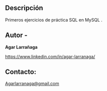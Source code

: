 ## Descripción 

Primeros ejercicios de práctica SQL en MySQL .

## Autor - 
**Agar Larrañaga**

https://www.linkedin.com/in/agar-larranaga/

## Contacto:

Agarlarranaga@gmail.com
